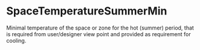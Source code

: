 SpaceTemperatureSummerMin
=========================

Minimal temperature of the space or zone for the hot (summer) period, that is required from user/designer view point and provided as requirement for cooling.
